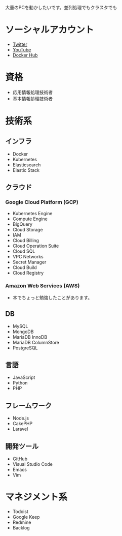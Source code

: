 大量のPCを動かしたいです。並列処理でもクラスタでも

# ソーシャルアカウント

- [Twitter](https://twitter.com/spiktikn)
- [YouTube](https://www.youtube.com/channel/UCBTgKMkQ20hh_9p8IepY05g)
- [Docker Hub](https://hub.docker.com/u/spiktikn)

# 資格
- 応用情報処理技術者
- 基本情報処理技術者

# 技術系

## インフラ
- Docker
- Kubernetes
- Elasticsearch
- Elastic Stack

## クラウド

### Google Cloud Platform (GCP)
- Kubernetes Engine
- Compute Engine
- BigQuery
- Cloud Storage
- IAM
- Cloud Billing
- Cloud Operation Suite
- Cloud SQL
- VPC Networks
- Secret Manager
- Cloud Build
- Cloud Registry

### Amazon Web Services (AWS)
- 本でちょっと勉強したことがあります。

## DB
- MySQL
- MongoDB
- MariaDB InnoDB
- MariaDB ColumnStore
- PostgreSQL

## 言語
- JavaScript
- Python
- PHP

## フレームワーク
- Node.js
- CakePHP
- Laravel

## 開発ツール
- GitHub
- Visual Studio Code
- Emacs
- Vim

# マネジメント系
- Todoist
- Google Keep
- Redmine
- Backlog